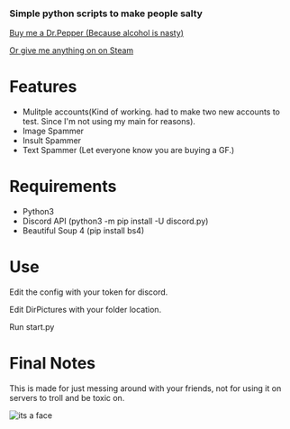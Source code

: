 ### Simple python scripts to make people salty 


[Buy me a Dr.Pepper (Because alcohol is nasty)](https://www.paypal.me/Merubokkusu)

[Or give me anything on on Steam](https://steamcommunity.com/tradeoffer/new/?partner=94720138&token=GY23F7tU)


# Features 
- Mulitple accounts(Kind of working. had to make two new accounts to test. Since I'm not using my main for reasons).
- Image Spammer
- Insult Spammer
- Text Spammer (Let everyone know you are buying a GF.)

# Requirements 
- Python3
- Discord API (python3 -m pip install -U discord.py)
- Beautiful Soup 4 (pip install bs4)

# Use
Edit the config with your token for discord.

Edit DirPictures with your folder location.

Run start.py

# Final Notes
This is made for just messing around with your friends, not for using it on servers to troll and be toxic on.

![its a face](http://i.imgur.com/bTMYozm.png)

